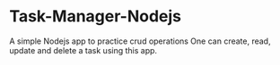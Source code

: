# Task-Manager-Nodejs
A simple Nodejs app to practice crud operations
One can create, read, update and delete a task using this app.
